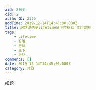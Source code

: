 ```yaml
---
aid: 2260
cid: 2
authorID: 2156
addTime: 2019-12-14T14:45:00.000Z
title: 居然沦落到lifetime底下拉粉丝 你们完啦
tags:
    - lifetime
    - 沦落
    - 粉丝
    - 底下
    - 居然
comments: []
date: 2019-12-14T14:45:00.000Z
category: 时政
---
```


如题
